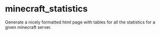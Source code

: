 # minecraft_statistics
Generate a nicely formatted html page with tables for all the statistics for a given minecraft server.
